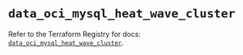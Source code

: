 # `data_oci_mysql_heat_wave_cluster`

Refer to the Terraform Registry for docs: [`data_oci_mysql_heat_wave_cluster`](https://registry.terraform.io/providers/oracle/oci/6.18.0/docs/data-sources/mysql_heat_wave_cluster).
